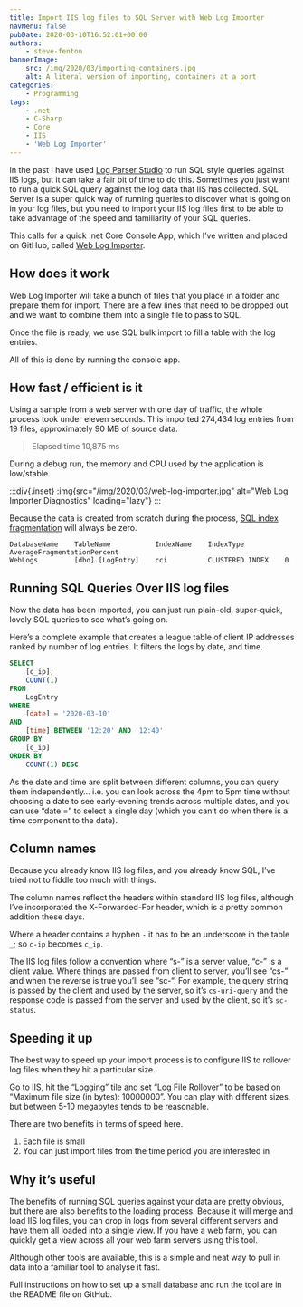 ```yaml
---
title: Import IIS log files to SQL Server with Web Log Importer
navMenu: false
pubDate: 2020-03-10T16:52:01+00:00
authors:
    - steve-fenton
bannerImage:
    src: /img/2020/03/importing-containers.jpg
    alt: A literal version of importing, containers at a port
categories:
    - Programming
tags:
    - .net
    - C-Sharp
    - Core
    - IIS
    - 'Web Log Importer'
---
```


In the past I have used [Log Parser Studio](/tag/log-parser-studio/) to run SQL style queries against IIS logs, but it can take a fair bit of time to do this. Sometimes you just want to run a quick SQL query against the log data that IIS has collected. SQL Server is a super quick way of running queries to discover what is going on in your log files, but you need to import your IIS log files first to be able to take advantage of the speed and familiarity of your SQL queries.

This calls for a quick .net Core Console App, which I’ve written and placed on GitHub, called [Web Log Importer](https://github.com/Steve-Fenton/WebLogImporter).

## How does it work

Web Log Importer will take a bunch of files that you place in a folder and prepare them for import. There are a few lines that need to be dropped out and we want to combine them into a single file to pass to SQL.

Once the file is ready, we use SQL bulk import to fill a table with the log entries.

All of this is done by running the console app.

## How fast / efficient is it

Using a sample from a web server with one day of traffic, the whole process took under eleven seconds. This imported 274,434 log entries from 19 files, approximately 90 MB of source data.

> Elapsed time 10,875 ms

During a debug run, the memory and CPU used by the application is low/stable.

:::div{.inset}
:img{src="/img/2020/03/web-log-importer.jpg" alt="Web Log Importer Diagnostics" loading="lazy"}
:::

Because the data is created from scratch during the process, [SQL index fragmentation](/blog/2018/05/sql-server-index-fragmentation/) will always be zero.

```
DatabaseName    TableName           IndexName    IndexType          AverageFragmentationPercent
WebLogs         [dbo].[LogEntry]    cci          CLUSTERED INDEX    0
```

## Running SQL Queries Over IIS log files

Now the data has been imported, you can just run plain-old, super-quick, lovely SQL queries to see what’s going on.

Here’s a complete example that creates a league table of client IP addresses ranked by number of log entries. It filters the logs by date, and time.

```sql
SELECT
    [c_ip],
    COUNT(1)
FROM
    LogEntry
WHERE
    [date] = '2020-03-10'
AND
    [time] BETWEEN '12:20' AND '12:40'
GROUP BY
    [c_ip]
ORDER BY
    COUNT(1) DESC
```

As the date and time are split between different columns, you can query them independently… i.e. you can look across the 4pm to 5pm time without choosing a date to see early-evening trends across multiple dates, and you can use “date =” to select a single day (which you can’t do when there is a time component to the date).

## Column names

Because you already know IIS log files, and you already know SQL, I’ve tried not to fiddle too much with things.

The column names reflect the headers within standard IIS log files, although I’ve incorporated the X-Forwarded-For header, which is a pretty common addition these days.

Where a header contains a hyphen `-` it has to be an underscore in the table `_`; so `c-ip` becomes `c_ip`.

The IIS log files follow a convention where “s-” is a server value, “c-” is a client value. Where things are passed from client to server, you’ll see “cs-” and when the reverse is true you’ll see “sc-“. For example, the query string is passed by the client and used by the server, so it’s `cs-uri-query` and the response code is passed from the server and used by the client, so it’s `sc-status`.

## Speeding it up

The best way to speed up your import process is to configure IIS to rollover log files when they hit a particular size.

Go to IIS, hit the “Logging” tile and set “Log File Rollover” to be based on “Maximum file size (in bytes): 10000000”. You can play with different sizes, but between 5-10 megabytes tends to be reasonable.

There are two benefits in terms of speed here.

1. Each file is small
2. You can just import files from the time period you are interested in

## Why it’s useful

The benefits of running SQL queries against your data are pretty obvious, but there are also benefits to the loading process. Because it will merge and load IIS log files, you can drop in logs from several different servers and have them all loaded into a single view. If you have a web farm, you can quickly get a view across all your web farm servers using this tool.

Although other tools are available, this is a simple and neat way to pull in data into a familiar tool to analyse it fast.

Full instructions on how to set up a small database and run the tool are in the README file on GitHub.